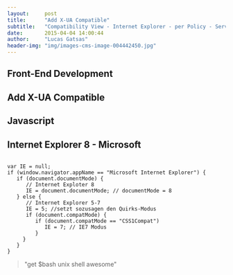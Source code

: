 ```yaml
---
layout:     post
title:      "Add X-UA Compatible"
subtitle:   "Compatibility View - Internet Explorer - per Policy - Server Based"
date:       2015-04-04 14:00:44
author:     "Lucas Gatsas"
header-img: "img/images-cms-image-004442450.jpg"
---
```


<h2 class="section-heading"><strong> Front-End Development</strong> </h2>
<h2 class="section-heading">Add X-UA Compatible</h2>






<h2 class="section-heading"><strong> Javascript</strong> </h2>
<h2 class="section-heading"> Internet Explorer 8 - Microsoft</h2>



<code>
var IE = null;
if (window.navigator.appName == "Microsoft Internet Explorer") {
   if (document.documentMode) {  
      // Internet Exploter 8
      IE = document.documentMode; // documentMode = 8
   } else {
      // Internet Explorer 5-7
      IE = 5; //setzt sozusagen den Quirks-Modus
      if (document.compatMode) {
         if (document.compatMode == "CSS1Compat")
            IE = 7; // IE7 Modus
         }
     }
   }
}
</code>


<blockquote>
	"get $bash unix shell awesome"
</blockquote>